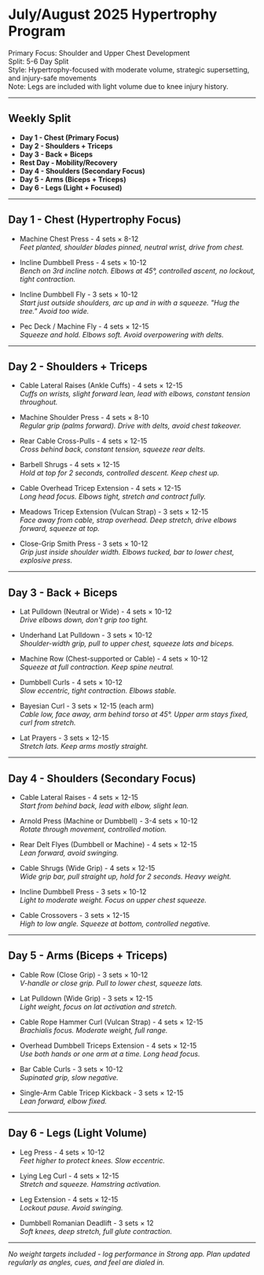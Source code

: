 # July/August 2025 Hypertrophy Program

Primary Focus: Shoulder and Upper Chest Development  
Split: 5-6 Day Split  
Style: Hypertrophy-focused with moderate volume, strategic supersetting, and injury-safe movements  
Note: Legs are included with light volume due to knee injury history.

---

## Weekly Split

- **Day 1 - Chest (Primary Focus)**
- **Day 2 - Shoulders + Triceps**
- **Day 3 - Back + Biceps**
- **Rest Day - Mobility/Recovery**
- **Day 4 - Shoulders (Secondary Focus)**
- **Day 5 - Arms (Biceps + Triceps)**
- **Day 6 - Legs (Light + Focused)**

---

## Day 1 - Chest (Hypertrophy Focus)

- Machine Chest Press - 4 sets × 8-12  
  _Feet planted, shoulder blades pinned, neutral wrist, drive from chest._

- Incline Dumbbell Press - 4 sets × 10-12  
  _Bench on 3rd incline notch. Elbows at 45°, controlled ascent, no lockout, tight contraction._

- Incline Dumbbell Fly - 3 sets × 10-12  
  _Start just outside shoulders, arc up and in with a squeeze. "Hug the tree." Avoid too wide._

- Pec Deck / Machine Fly - 4 sets × 12-15  
  _Squeeze and hold. Elbows soft. Avoid overpowering with delts._

---

## Day 2 - Shoulders + Triceps

- Cable Lateral Raises (Ankle Cuffs) - 4 sets × 12-15  
  _Cuffs on wrists, slight forward lean, lead with elbows, constant tension throughout._

- Machine Shoulder Press - 4 sets × 8-10  
  _Regular grip (palms forward). Drive with delts, avoid chest takeover._

- Rear Cable Cross-Pulls - 4 sets × 12-15  
  _Cross behind back, constant tension, squeeze rear delts._

- Barbell Shrugs - 4 sets × 12-15  
  _Hold at top for 2 seconds, controlled descent. Keep chest up._

- Cable Overhead Tricep Extension - 4 sets × 12-15  
  _Long head focus. Elbows tight, stretch and contract fully._

- Meadows Tricep Extension (Vulcan Strap) - 3 sets × 12-15  
  _Face away from cable, strap overhead. Deep stretch, drive elbows forward, squeeze at top._

- Close-Grip Smith Press - 3 sets × 10-12  
  _Grip just inside shoulder width. Elbows tucked, bar to lower chest, explosive press._

---

## Day 3 - Back + Biceps

- Lat Pulldown (Neutral or Wide) - 4 sets × 10-12  
  _Drive elbows down, don't grip too tight._

- Underhand Lat Pulldown - 3 sets × 10-12  
  _Shoulder-width grip, pull to upper chest, squeeze lats and biceps._

- Machine Row (Chest-supported or Cable) - 4 sets × 10-12  
  _Squeeze at full contraction. Keep spine neutral._

- Dumbbell Curls - 4 sets × 10-12  
  _Slow eccentric, tight contraction. Elbows stable._

- Bayesian Curl - 3 sets × 12-15 (each arm)  
  _Cable low, face away, arm behind torso at 45°. Upper arm stays fixed, curl from stretch._

- Lat Prayers - 3 sets × 12-15  
  _Stretch lats. Keep arms mostly straight._

---

## Day 4 - Shoulders (Secondary Focus)

- Cable Lateral Raises - 4 sets × 12-15  
  _Start from behind back, lead with elbow, slight lean._

- Arnold Press (Machine or Dumbbell) - 3-4 sets × 10-12  
  _Rotate through movement, controlled motion._

- Rear Delt Flyes (Dumbbell or Machine) - 4 sets × 12-15  
  _Lean forward, avoid swinging._

- Cable Shrugs (Wide Grip) - 4 sets × 12-15  
  _Wide grip bar, pull straight up, hold for 2 seconds. Heavy weight._

- Incline Dumbbell Press - 3 sets × 10-12  
  _Light to moderate weight. Focus on upper chest squeeze._

- Cable Crossovers - 3 sets × 12-15  
  _High to low angle. Squeeze at bottom, controlled negative._

---

## Day 5 - Arms (Biceps + Triceps)

- Cable Row (Close Grip) - 3 sets × 10-12  
  _V-handle or close grip. Pull to lower chest, squeeze lats._

- Lat Pulldown (Wide Grip) - 3 sets × 12-15  
  _Light weight, focus on lat activation and stretch._

- Cable Rope Hammer Curl (Vulcan Strap) - 4 sets × 12-15  
  _Brachialis focus. Moderate weight, full range._

- Overhead Dumbbell Triceps Extension - 4 sets × 12-15  
  _Use both hands or one arm at a time. Long head focus._

- Bar Cable Curls - 3 sets × 10-12  
  _Supinated grip, slow negative._

- Single-Arm Cable Tricep Kickback - 3 sets × 12-15  
  _Lean forward, elbow fixed._

---

## Day 6 - Legs (Light Volume)

- Leg Press - 4 sets × 10-12  
  _Feet higher to protect knees. Slow eccentric._

- Lying Leg Curl - 4 sets × 12-15  
  _Stretch and squeeze. Hamstring activation._

- Leg Extension - 4 sets × 12-15  
  _Lockout pause. Avoid swinging._

- Dumbbell Romanian Deadlift - 3 sets × 12  
  _Soft knees, deep stretch, full glute contraction._

---

_No weight targets included - log performance in Strong app. Plan updated regularly as angles, cues, and feel are dialed in._

